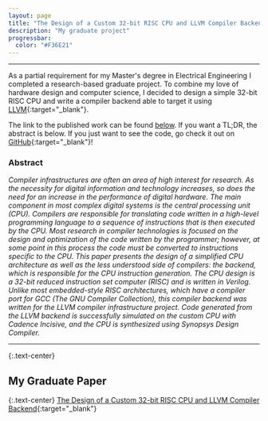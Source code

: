 ```yaml
---
layout: page
title: "The Design of a Custom 32-bit RISC CPU and LLVM Compiler Backend"
description: "My graduate project"
progressbar:
  color: "#F36E21"
---
```


***

As a partial requirement for my Master's degree in Electrical Engineering
I completed a research-based graduate project. To combine my love of hardware design
and computer science, I decided to design a simple 32-bit RISC CPU and write a
compiler backend able to target it using [LLVM](http://llvm.org/){:target="_blank"}.

The link to the published work can be found [below](#paper). If you want a TL;DR,
the abstract is below. If you just want to see the code, go check it out on
[GitHub](https://github.com/connorjan/llvm-cjg){:target="_blank"}!

### Abstract

*Compiler infrastructures are often an area of high interest for research. As the
necessity for digital information and technology increases, so does the need for
an increase in the performance of digital hardware. The main component in most 
complex digital systems is the central processing unit (CPU). Compilers are
responsible for translating code written in a high-level programming language to
a sequence of instructions that is then executed by the CPU. Most research in
compiler technologies is focused on the design and optimization of the code
written by the programmer; however, at some point in this process the code must
be converted to instructions specific to the CPU. This paper presents the design
of a simplified CPU architecture as well as the less understood side of
compilers: the backend, which is responsible for the CPU instruction generation.
The CPU design is a 32-bit reduced instruction set computer (RISC) and is
written in Verilog. Unlike most embedded-style RISC architectures, which have a
compiler port for GCC (The GNU Compiler Collection), this compiler backend was
written for the LLVM compiler infrastructure project. Code generated from the
LLVM backend is successfully simulated on the custom CPU with Cadence Incisive,
and the CPU is synthesized using Synopsys Design Compiler.*

<a name="paper"></a>

***

{:.text-center}
## <i class="fa fa-file-text-o" aria-hidden="true"></i> My Graduate Paper <i class="fa fa-file-text-o" aria-hidden="true"></i> 

{:.text-center}
[The Design of a Custom 32-bit RISC CPU and LLVM Compiler Backend](http://scholarworks.rit.edu/theses/9550/){:target="_blank"}
